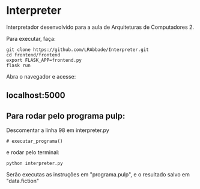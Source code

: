 # Interpreter
Interpretador desenvolvido para a aula de Arquiteturas de Computadores 2.

Para executar, faça:

```
git clone https://github.com/LRAbbade/Interpreter.git
cd frontend/frontend
export FLASK_APP=frontend.py
flask run
```

Abra o navegador e acesse:
## localhost:5000

## Para rodar pelo programa pulp:

Descomentar a linha 98 em interpreter.py
```
# executar_programa()
```

e rodar pelo terminal:
```
python interpreter.py
```

Serão executas as instruções em "programa.pulp", e o resultado salvo em "data.fiction"
